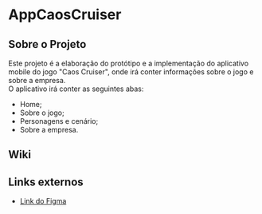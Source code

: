 # AppCaosCruiser
## Sobre o Projeto
Este projeto é a elaboração do protótipo e a implementação do aplicativo mobile do jogo "Caos Cruiser", onde irá conter informações sobre o jogo e sobre a empresa. <br>
O aplicativo irá conter as seguintes abas:
  - Home;
  - Sobre o jogo;
  - Personagens e cenário;
  - Sobre a empresa.

## Wiki


## Links externos
  - <a href="https://www.figma.com/design/ijJD3BGB6cjX9yy0TPGd63/Caos-Cruiser-App?node-id=0-1&t=E48Jm21ChwONgqTl-1"> Link do Figma </a>
